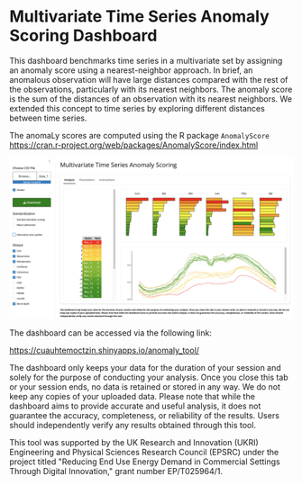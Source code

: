 # Multivariate Time Series Anomaly Scoring Dashboard
 This dashboard benchmarks time series in a multivariate set by assigning an anomaly score using a nearest-neighbor approach. In brief, an anomalous observation will have large distances compared with the rest of the observations, particularly with its nearest neighbors. The anomaly score is the sum of the distances of an observation with its nearest neighbors. We extended this concept to time series by exploring different distances between time series.

The anomaLy scores are computed using the R package `AnomalyScore` https://cran.r-project.org/web/packages/AnomalyScore/index.html

![screenshot](Screenshot.png)

The dashboard can be accessed via the following link: 

https://cuauhtemoctzin.shinyapps.io/anomaly_tool/

The dashboard only keeps your data for the duration of your session and solely for the purpose of conducting your analysis. Once you close this tab or your session ends, no data is retained or stored in any way. We do not keep any copies of your uploaded data. Please note that while the dashboard aims to provide accurate and useful analysis, it does not guarantee the accuracy, completeness, or reliability of the results. Users should independently verify any results obtained through this tool.

This tool was supported by the UK Research and Innovation (UKRI) Engineering and Physical Sciences Research Council (EPSRC) under the project titled "Reducing End Use Energy Demand in Commercial Settings Through Digital Innovation," grant number EP/T025964/1.
